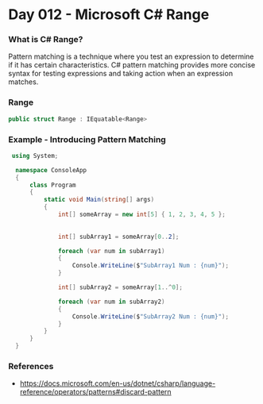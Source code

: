 # Day 012 - Microsoft C# Range

  ### What is C# Range?
  Pattern matching is a technique where you test an expression to determine if it has certain characteristics. C# pattern matching provides more concise syntax for testing expressions and taking action when an expression matches.

  ### Range
  ```c#
  public struct Range : IEquatable<Range>
  ```

  ### Example - Introducing Pattern Matching
  ```c#
   using System;

    namespace ConsoleApp
    {
        class Program
        {
            static void Main(string[] args)
            {
                int[] someArray = new int[5] { 1, 2, 3, 4, 5 };
                            
                
                int[] subArray1 = someArray[0..2];

                foreach (var num in subArray1)
                {
                    Console.WriteLine($"SubArray1 Num : {num}");
                }

                int[] subArray2 = someArray[1..^0];

                foreach (var num in subArray2)
                {
                    Console.WriteLine($"SubArray2 Num : {num}");
                }
            }
        }
    }

  ```
  ### References
  * https://docs.microsoft.com/en-us/dotnet/csharp/language-reference/operators/patterns#discard-pattern